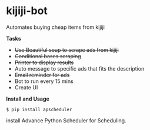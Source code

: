  # kijiji-bot
Automates buying cheap items from kijiji<br>

**Tasks**
<ul>
<li>
  <strike>Use Beautiful soup to scrape ads from kijiji</strike>
</li>
<li>
  <strike>Conditional bases scraping</strike>
</li>
<li>
  <strike>Printer to display results</strike>
</li>
<li>
Auto message to specific ads that fits the description
</li>
<li>
<strike>Email reminder for ads</strike>
</li>
<li>
Bot to run every 15 mins
</li>
<li>
Create UI
</li>
</ul>


**Install and Usage**

`$ pip install apscheduler`

install Advance Python Scheduler for Scheduling.



